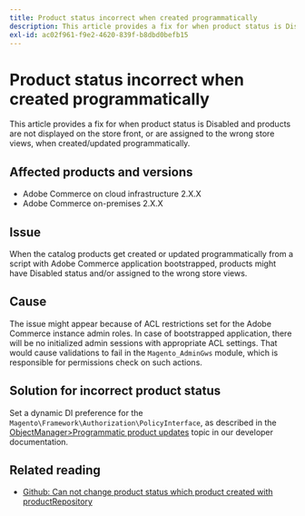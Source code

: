 ```yaml
---
title: Product status incorrect when created programmatically
description: This article provides a fix for when product status is Disabled and products are not displayed on the store front, or are assigned to the wrong store views, when created/updated programmatically.
exl-id: ac02f961-f9e2-4620-839f-b8dbd0befb15
---
```

# Product status incorrect when created programmatically

This article provides a fix for when product status is Disabled and products are not displayed on the store front, or are assigned to the wrong store views, when created/updated programmatically.

## Affected products and versions

* Adobe Commerce on cloud infrastructure 2.X.X
* Adobe Commerce on-premises 2.X.X

## Issue

When the catalog products get created or updated programmatically from a script with Adobe Commerce application bootstrapped, products might have Disabled status and/or assigned to the wrong store views.

## Cause

The issue might appear because of ACL restrictions set for the Adobe Commerce instance admin roles. In case of bootstrapped application, there will be no initialized admin sessions with appropriate ACL settings. That would cause validations to fail in the `Magento_AdminGws` module, which is responsible for permissions check on such actions.

## Solution for incorrect product status

Set a dynamic DI preference for the `Magento\Framework\Authorization\PolicyInterface`, as described in the [ObjectManager>Programmatic product updates](https://devdocs.magento.com/guides/v2.3/extension-dev-guide/object-manager.html#programmatic-product-updates) topic in our developer documentation.

## Related reading

* [Github: Can not change product status which product created with productRepository](https://github.com/magento/magento2/issues/5664)
